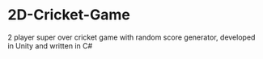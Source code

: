 # 2D-Cricket-Game
2 player super over cricket game with random score generator, developed in Unity and written in C#

